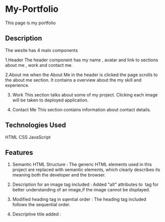 # My-Portfolio

This page is my portfolio

## Description
The wesite has 4 main components

1.Header 
  The header component has my name , avatar and link to sections about me , work and contact me.
  
2.About me
   when the About Me in the header is clicked the page scrolls to the about me section.
   It contains a overview about the my skill and experience.
  
3. Work
     This section talks about some of my project. Clicking each image will be taken to deployed application.
     
 4. Contact Me
      This section contains information about contact details.
      
  ## Technologies Used
  
  HTML
  CSS
  JavaScript
  
  ## Features
  
1. Semantic HTML Structure  : The generic HTML elements used in this project  are replaced with  semantic elements, which clearly describes its meaning both the developer and the browser.

2. Description for an image tag  included :  Added "alt" attributes to  <img> tag for better understanding of an image,if the image cannot be displayed.

3. Modified heading tag in sqential order : The heading tag included follows the sequential order.

4. Descriptive title added :  <title> tag is added and a descriptive title is given .

5. Organizd CSS selectors : CSS selectors and properties are consolidated and organized to follow semantic structure.
  
   ## Installation
On GitHub, navigate to the main page of the repository.
  To clone the repository using HTTPS, under "Clone with HTTPS", click . To clone the repository using an SSH key, including a certificate issued by your organization's SSH certificate authority, click Use SSH, then click clipboard image . To clone a repository using GitHub CLI, click Use GitHub CLI, then click clipboard image .

  open Git Bash
  
  Change the current working directory to the location where you want the cloned directory.
  
  Type git clone, and then paste the SSH  you copied earlier.

$ git clone  git@github.com:sangeethaNR/My_Portfolio.git
Press Enter to create your local clone.

$ git clone git@github.com:sangeethaNR/My_Portfolio.git
> Cloning into `Spoon-Knife`...
> remote: Counting objects: 10, done.
> remote: Compressing objects: 100% (8/8), done.
> remove: Total 10 (delta 1), reused 10 (delta 1)
> Unpacking objects: 100% (10/10), done.

 You installed the project to your local!!!
 
  Link to the deployed application https://github.com/sangeethaNR/My-Portfolio.git
  
  Landing Page  https://sangeethanr.github.io/My-Portfolio/
  Screenschot of how the landing page look like
![landing Page image](assets/images/landingScreenshot.png)
  
  ## Credits
  github.com
  google.com
  w3Schools.com
  Scratch.mit.edu
  
